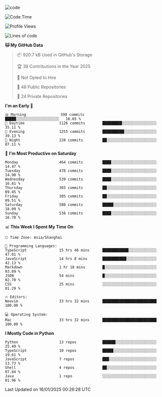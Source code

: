
<!--
**liuyaanng/liuyaanng** is a ✨ _special_ ✨ repository because its `README.md` (this file) appears on your GitHub profile.

Here are some ideas to get you started:

- 🔭 I’m currently working on ...
- 🌱 I’m currently learning ...
- 👯 I’m looking to collaborate on ...
- 🤔 I’m looking for help with ...
- 💬 Ask me about ...
- 📫 How to reach me: ...
- 😄 Pronouns: ...
- ⚡ Fun fact: ...
-->


![code](https://cdn.jsdelivr.net/gh/liuyaanng/liuyaanng@1.0/code.gif) 

<!--START_SECTION:waka-->
![Code Time](http://img.shields.io/badge/Code%20Time-1%2C153%20hrs%2049%20mins-blue)

![Profile Views](http://img.shields.io/badge/Profile%20Views-0-blue)

![Lines of code](https://img.shields.io/badge/From%20Hello%20World%20I%27ve%20Written-18.8%20million%20lines%20of%20code-blue)

**🐱 My GitHub Data** 

> 📦 920.7 kB Used in GitHub's Storage 
 > 
> 🏆 39 Contributions in the Year 2025
 > 
> 🚫 Not Opted to Hire
 > 
> 📜 48 Public Repositories 
 > 
> 🔑 24 Private Repositories 
 > 
**I'm an Early 🐤** 

```text
🌞 Morning                598 commits         █████░░░░░░░░░░░░░░░░░░░░   18.65 % 
🌆 Daytime                1126 commits        █████████░░░░░░░░░░░░░░░░   35.11 % 
🌃 Evening                1255 commits        ██████████░░░░░░░░░░░░░░░   39.13 % 
🌙 Night                  228 commits         ██░░░░░░░░░░░░░░░░░░░░░░░   07.11 % 
```
📅 **I'm Most Productive on Saturday** 

```text
Monday                   464 commits         ████░░░░░░░░░░░░░░░░░░░░░   14.47 % 
Tuesday                  478 commits         ████░░░░░░░░░░░░░░░░░░░░░   14.90 % 
Wednesday                539 commits         ████░░░░░░░░░░░░░░░░░░░░░   16.81 % 
Thursday                 303 commits         ██░░░░░░░░░░░░░░░░░░░░░░░   09.45 % 
Friday                   305 commits         ██░░░░░░░░░░░░░░░░░░░░░░░   09.51 % 
Saturday                 580 commits         █████░░░░░░░░░░░░░░░░░░░░   18.09 % 
Sunday                   538 commits         ████░░░░░░░░░░░░░░░░░░░░░   16.78 % 
```


📊 **This Week I Spent My Time On** 

```text
🕑︎ Time Zone: Asia/Shanghai

💬 Programming Languages: 
TypeScript               15 hrs 46 mins      ████████████░░░░░░░░░░░░░   47.01 % 
JavaScript               14 hrs 8 mins       ███████████░░░░░░░░░░░░░░   42.13 % 
Markdown                 1 hr 18 mins        █░░░░░░░░░░░░░░░░░░░░░░░░   03.89 % 
JSON                     54 mins             █░░░░░░░░░░░░░░░░░░░░░░░░   02.70 % 
CSS                      25 mins             ░░░░░░░░░░░░░░░░░░░░░░░░░   01.29 % 

🔥 Editors: 
Neovim                   33 hrs 32 mins      █████████████████████████   100.00 % 

💻 Operating System: 
Mac                      33 hrs 32 mins      █████████████████████████   100.00 % 
```

**I Mostly Code in Python** 

```text
Python                   13 repos            ██████░░░░░░░░░░░░░░░░░░░   25.49 % 
TypeScript               10 repos            █████░░░░░░░░░░░░░░░░░░░░   19.61 % 
JavaScript               7 repos             ███░░░░░░░░░░░░░░░░░░░░░░   13.73 % 
Shell                    4 repos             ██░░░░░░░░░░░░░░░░░░░░░░░   07.84 % 
Java                     1 repo              ░░░░░░░░░░░░░░░░░░░░░░░░░   01.96 % 
```




 Last Updated on 16/01/2025 00:26:28 UTC
<!--END_SECTION:waka-->
